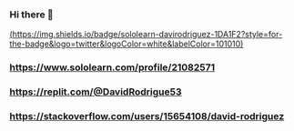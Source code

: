 ### Hi there 👋
[(https://img.shields.io/badge/sololearn-davirodriguez-1DA1F2?style=for-the-badge&logo=twitter&logoColor=white&labelColor=101010)](https://www.sololearn.com/profile/21082571)
### https://www.sololearn.com/profile/21082571 
### https://replit.com/@DavidRodrigue53 
### https://stackoverflow.com/users/15654108/david-rodriguez

<!--
**DavidRodriguez-27/DavidRodriguez-27** is a ✨ _special_ ✨ repository because its `README.md` (this file) appears on your GitHub profile.

Here are some ideas to get you started:

- 🔭 I’m currently working on ...
- 🌱 I’m currently learning ...
- 👯 I’m looking to collaborate on ...
- 🤔 I’m looking for help with ...
- 💬 Ask me about ...
- 📫 How to reach me: ...
- 😄 Pronouns: ...
- ⚡ Fun fact: ...
-->
